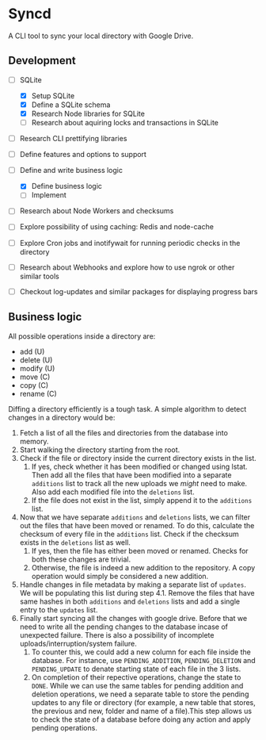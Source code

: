 # Syncd

A CLI tool to sync your local directory with Google Drive.

## Development

- [ ] SQLite
    - [x] Setup SQLite
    - [x] Define a SQLite schema
    - [x] Research Node libraries for SQLite
    - [ ] Research about aquiring locks and transactions in SQLite

- [ ] Research CLI prettifying libraries

- [ ] Define features and options to support

- [ ] Define and write business logic
    - [x] Define business logic
    - [ ] Implement

- [ ] Research about Node Workers and checksums

- [ ] Explore possibility of using caching: Redis and node-cache

- [ ] Explore Cron jobs and inotifywait for running periodic checks in the directory

- [ ] Research about Webhooks and explore how to use ngrok or other similar tools

- [ ] Checkout log-updates and similar packages for displaying progress bars

## Business logic

All possible operations inside a directory are:
* add (U)
* delete (U)
* modify (U)
* move (C)
* copy (C)
* rename (C)

Diffing a directory efficiently is a tough task. A simple algorithm to detect changes in a directory would be:

1. Fetch a list of all the files and directories from the database into memory.
2. Start walking the directory starting from the root.
3. Check if the file or directory inside the current directory exists in the list.
    1. If yes, check whether it has been modified or changed using lstat. Then add all the files that have been modified into a separate `additions` list to track all the new uploads we *might* need to make. Also add each modified file into the `deletions` list.
    2. If the file does not exist in the list, simply append it to the `additions` list.
4. Now that we have separate `additions` and `deletions` lists, we can filter out the files that have been moved or renamed. To do this, calculate the checksum of every file in the `additions` list. Check if the checksum exists in the `deletions` list as well.
    1. If yes, then the file has either been moved or renamed. Checks for both these changes are trivial.
    2. Otherwise, the file is indeed a new addition to the repository. A copy operation would simply be considered a new addition.
5. Handle changes in file metadata by making a separate list of `updates`. We will be populating this list during step 4.1. Remove the files that have same hashes in both `additions` and `deletions` lists and add a single entry to the `updates` list.
6. Finally start syncing all the changes with google drive. Before that we need to write all the pending changes to the database incase of unexpected failure. There is also a possibility of incomplete uploads/interruption/system failure.
    1. To counter this, we could add a new column for each file inside the database. For instance, use `PENDING_ADDITION`, `PENDING_DELETION` and `PENDING_UPDATE` to denate starting state of each file in the 3 lists.
    2. On completion of their repective operations, change the state to `DONE`. While we can use the same tables for pending addition and deletion operations, we need a separate table to store the pending updates to any file or directory (for example, a new table that stores, the previous and new, folder and name of a file).This step allows us to check the state of a database before doing any action and apply pending operations.
